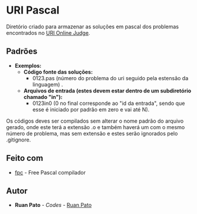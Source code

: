 # URI Pascal 

Diretório criado para armazenar as soluções em pascal dos problemas encontrados no [URI Online Judge](urionlinejudge.com.br).

## Padrões

* **Exemplos:**
  * **Código fonte das soluções:**
    * 0123.pas (número do problema do uri seguido pela estensão da linguagem) .
  * **Arquivos de entrada (estes devem estar dentro de um subdiretório chamado "in"):**
    * 0123in0 (0 no final corresponde ao "id da entrada", sendo que esse é iniciado por padrão em zero e vai até N).

Os códigos deves ser compilados sem alterar o nome padrão do arquivo gerado, onde este terá a extensão .o e também haverá um com o mesmo número de problema, mas sem extensão e estes serão ignorados pelo .gitignore.

## Feito com

* [fpc](https://www.freepascal.org/) - Free Pascal compilador

## Autor

* **Ruan Pato** - *Codes* - [Ruan Pato](https://github.com/ruanpato)